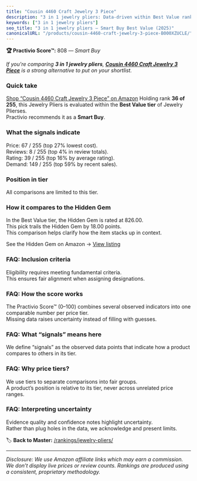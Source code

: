 ```yaml
---
title: "Cousin 4460 Craft Jewelry 3 Piece"
description: "3 in 1 jewelry pliers: Data-driven within Best Value ranking using the Practivio Score™. Positioned by quality, value, demand, findability, momentum."
keywords: ["3 in 1 jewelry pliers"]
seo_title: "3 in 1 jewelry pliers — Smart Buy Best Value (2025)"
canonicalURL: "/products/cousin-4460-craft-jewelry-3-piece-B000XZUCLE/"
---
```


**🏆 Practivio Score™:** 808 — _Smart Buy_


*If you're comparing **3 in 1 jewelry pliers**, **[Cousin 4460 Craft Jewelry 3 Piece](https://www.amazon.com/dp/B000XZUCLE?tag=practivio-20)** is a strong alternative to put on your shortlist.*
### Quick take
[Shop “Cousin 4460 Craft Jewelry 3 Piece” on Amazon](https://www.amazon.com/dp/B000XZUCLE?tag=practivio-20)
Holding rank **36 of 255**, this Jewelry Pliers is evaluated within the **Best Value tier** of Jewelry Plierses.  
Practivio recommends it as a **Smart Buy**.

### What the signals indicate
Price: 67 / 255 (top 27% lowest cost).  
Reviews: 8 / 255 (top 4% in review totals).  
Rating: 39 / 255 (top 16% by average rating).  
Demand: 149 / 255 (top 59% by recent sales).

### Position in tier
All comparisons are limited to this tier.

### How it compares to the Hidden Gem
In the Best Value tier, the Hidden Gem is rated at 826.00.  
This pick trails the Hidden Gem by 18.00 points.  
This comparison helps clarify how the item stacks up in context.  

See the Hidden Gem on Amazon → [View listing](https://www.amazon.com/dp/B07C5PM8L4?tag=practivio-20)

### FAQ: Inclusion criteria
Eligibility requires meeting fundamental criteria.  
This ensures fair alignment when assigning designations.

### FAQ: How the score works
The Practivio Score™ (0–100) combines several observed indicators into one comparable number per price tier.  
Missing data raises uncertainty instead of filling with guesses.

### FAQ: What “signals” means here
We define “signals” as the observed data points that indicate how a product compares to others in its tier.

### FAQ: Why price tiers?
We use tiers to separate comparisons into fair groups.  
A product’s position is relative to its tier, never across unrelated price ranges.

### FAQ: Interpreting uncertainty
Evidence quality and confidence notes highlight uncertainty.  
Rather than plug holes in the data, we acknowledge and present limits.


🏷️ **Back to Master:** [/rankings/jewelry-pliers/](/rankings/jewelry-pliers/)

---
_Disclosure: We use Amazon affiliate links which may earn a commission. We don’t display live prices or review counts. Rankings are produced using a consistent, proprietary methodology._
